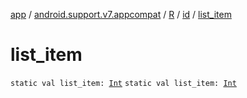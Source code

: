 [app](../../../index.md) / [android.support.v7.appcompat](../../index.md) / [R](../index.md) / [id](index.md) / [list_item](./list_item.md)

# list_item

`static val list_item: `[`Int`](https://kotlinlang.org/api/latest/jvm/stdlib/kotlin/-int/index.html)
`static val list_item: `[`Int`](https://kotlinlang.org/api/latest/jvm/stdlib/kotlin/-int/index.html)